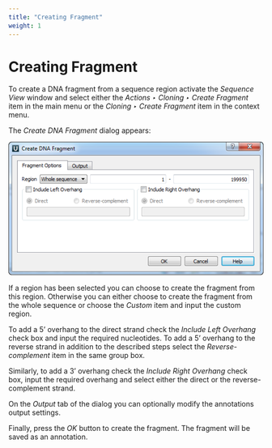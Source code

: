 ```yaml
---
title: "Creating Fragment"
weight: 1
---
```



# Creating Fragment

To create a DNA fragment from a sequence region activate the _Sequence View_ window and select either the _Actions ‣ Cloning ‣ Create Fragment_ item in the main menu or the _Cloning ‣ Create Fragment_ item in the context menu.

The _Create DNA Fragment_ dialog appears:


![](/images/65930761/65930762.png)

If a region has been selected you can choose to create the fragment from this region. Otherwise you can either choose to create the fragment from the whole sequence or choose the _Custom_ item and input the custom region.

To add a 5’ overhang to the direct strand check the _Include Left Overhang_ check box and input the required nucleotides. To add a 5’ overhang to the reverse strand in addition to the described steps select the _Reverse-complement_ item in the same group box.

Similarly, to add a 3’ overhang check the _Include Right Overhang_ check box, input the required overhang and select either the direct or the reverse-complement strand.

On the _Output_ tab of the dialog you can optionally modify the annotations output settings.

Finally, press the _OK_ button to create the fragment. The fragment will be saved as an annotation.
